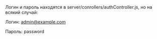 Логин и пароль находятся в server/conrollers/authController.js,
но на всякий случай:

Логин: admin@example.com

Пароль: password
